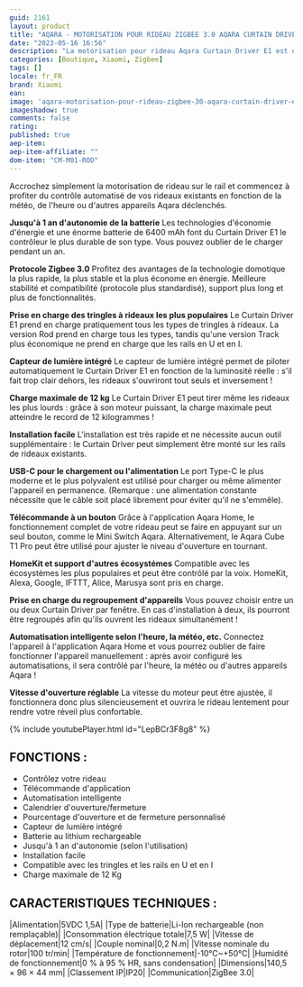 ```yaml
---
guid: 2161
layout: product 
title: "AQARA - MOTORISATION POUR RIDEAU ZIGBEE 3.0 AQARA CURTAIN DRIVER E1 (VERSION TRINGLE)"
date: "2023-05-16 16:56"
description: "La motorisation pour rideau Aqara Curtain Driver E1 est un produit intelligent Zigbee 3.0 qui peut vous aider à contrôler votre rideau et à transformer votre rideau existant en un rideau intelligent."
categories: [Boutique, Xiaomi, Zigbee]
tags: []
locale: fr_FR
brand: Xiaomi
ean: 
image: 'aqara-motorisation-pour-rideau-zigbee-30-aqara-curtain-driver-e1-version-tringle.jpg'
imageshadow: true
comments: false
rating:  
published: true
aep-item: 
aep-item-affiliate: ""
dom-item: "CM-M01-ROD"
---
```


Accrochez simplement la motorisation de rideau sur le rail et commencez à profiter du contrôle automatisé de vos rideaux existants en fonction de la météo, de l'heure ou d'autres appareils Aqara déclenchés.

**Jusqu'à 1 an d'autonomie de la batterie**
Les technologies d'économie d'énergie et une énorme batterie de 6400 mAh font du Curtain Driver E1 le contrôleur le plus durable de son type. Vous pouvez oublier de le charger pendant un an.

**Protocole Zigbee 3.0**
Profitez des avantages de la technologie domotique la plus rapide, la plus stable et la plus économe en énergie. Meilleure stabilité et compatibilité (protocole plus standardisé), support plus long et plus de fonctionnalités.

**Prise en charge des tringles à rideaux les plus populaires**
Le Curtain Driver E1 prend en charge pratiquement tous les types de tringles à rideaux. La version Rod prend en charge tous les types, tandis qu'une version Track plus économique ne prend en charge que les rails en U et en I.

**Capteur de lumière intégré**
Le capteur de lumière intégré permet de piloter automatiquement le Curtain Driver E1 en fonction de la luminosité réelle : s'il fait trop clair dehors, les rideaux s'ouvriront tout seuls et inversement !

**Charge maximale de 12 kg**
Le Curtain Driver E1 peut tirer même les rideaux les plus lourds : grâce à son moteur puissant, la charge maximale peut atteindre le record de 12 kilogrammes !

**Installation facile**
L'installation est très rapide et ne nécessite aucun outil supplémentaire : le Curtain Driver peut simplement être monté sur les rails de rideaux existants.

**USB-C pour le chargement ou l'alimentation**
Le port Type-C le plus moderne et le plus polyvalent est utilisé pour charger ou même alimenter l'appareil en permanence. (Remarque : une alimentation constante nécessite que le câble soit placé librement pour éviter qu'il ne s'emmêle).

**Télécommande à un bouton**
Grâce à l'application Aqara Home, le fonctionnement complet de votre rideau peut se faire en appuyant sur un seul bouton, comme le Mini Switch Aqara. Alternativement, le Aqara Cube T1 Pro peut être utilisé pour ajuster le niveau d'ouverture en tournant.

**HomeKit et support d'autres écosystémes**
Compatible avec les écosystèmes les plus populaires et peut être contrôlé par la voix. HomeKit, Alexa, Google, IFTTT, Alice, Marusya sont pris en charge.

**Prise en charge du regroupement d'appareils**
Vous pouvez choisir entre un ou deux Curtain Driver par fenêtre. En cas d'installation à deux, ils pourront être regroupés afin qu'ils ouvrent les rideaux simultanément !

**Automatisation intelligente selon l'heure, la météo, etc.**
Connectez l'appareil à l'application Aqara Home et vous pourrez oublier de faire fonctionner l'appareil manuellement : après avoir configuré les automatisations, il sera contrôlé par l'heure, la météo ou d'autres appareils Aqara !

**Vitesse d'ouverture réglable**
La vitesse du moteur peut être ajustée, il fonctionnera donc plus silencieusement et ouvrira le rideau lentement pour rendre votre réveil plus confortable.

{% include youtubePlayer.html id="LepBCr3F8g8" %}

## FONCTIONS :

- Contrôlez votre rideau
- Télécommande d'application
- Automatisation intelligente
- Calendrier d'ouverture/fermeture
- Pourcentage d'ouverture et de fermeture personnalisé
- Capteur de lumière intégré
- Batterie au lithium rechargeable
- Jusqu'à 1 an d'autonomie (selon l'utilisation)
- Installation facile
- Compatible avec les tringles et les rails en U et en I
- Charge maximale de 12 Kg

## CARACTERISTIQUES TECHNIQUES :

|Alimentation|5VDC 1,5A|
|Type de batterie|Li-Ion rechargeable (non remplaçable)|
|Consommation électrique totale|7,5 W|
|Vitesse de déplacement|12 cm/s|
|Couple nominal|0,2 N.m|
|Vitesse nominale du rotor|100 tr/min|
|Température de fonctionnement|-10℃~+50℃|
|Humidité de fonctionnement|0 % à 95 % HR, sans condensation|
|Dimensions|140,5 × 96 × 44 mm|
|Classement IP|IP20|
|Communication|ZigBee 3.0|
